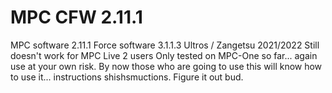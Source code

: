 # MPC CFW 2.11.1
MPC software 2.11.1
Force software 3.1.1.3
Ultros / Zangetsu 2021/2022
Still doesn't work for MPC Live 2 users
Only tested on MPC-One so far... again use at your own risk.
By now those who are going to use this will know how to use it... instructions shishsmuctions. Figure it out bud.
